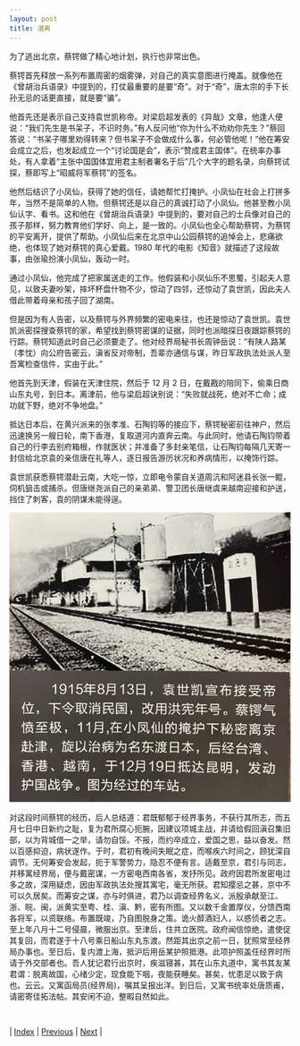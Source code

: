 ```yaml
---
layout: post
title: 潜离
---
```


为了逃出北京，蔡锷做了精心地计划，执行也非常出色。

蔡锷首先释放一系列布置周密的烟雾弹，对自己的真实意图进行掩盖。就像他在《曾胡治兵语录》中提到的，打仗最重要的是要“奇”。对于“奇”，唐太宗的手下长孙无忌的话更直接，就是要“骗”。

他首先还是表示自己支持袁世凯称帝。对梁启超发表的《异哉》文章，他逢人便说：“我们先生是书呆子，不识时务。”有人反问他“你为什么不劝劝你先生？”蔡回答说：“书呆子哪里劝得转来？但书呆子不会做成什么事，何必管他呢！”他在筹安会成立之后，也发起成立一个“讨论国是会”，表示“赞成君主国体”。在统率办事处，有人拿着“主张中国国体宜用君主制者署名于后”几个大字的题名录，向蔡锷试探，蔡即写上“昭威将军蔡锷”的签名。

他然后结识了小凤仙，获得了她的信任，请她帮忙打掩护。小凤仙在社会上打拼多年，当然不是简单的人物。但蔡锷还是以自己的真诚打动了小凤仙。他甚至教小凤仙认字、看书。这和他在《曾胡治兵语录》中提到的，要对自己的士兵像对自己的孩子那样，努力教育他们学好、向上，是一致的。小凤仙也全心帮助蔡锷，为蔡锷的平安离开，提供了帮助。小凤仙后来在北京中山公园蔡锷的追悼会上，悲痛欲绝，也体现了她对蔡锷的真心爱戴。1980 年代的电影《知音》就描述了这段故事，由张瑜扮演小凤仙，轰动一时。

通过小凤仙，他完成了把家属送走的工作。他假装和小凤仙乐不思蜀，引起夫人意见，以致夫妻吵架，摔坏杯盘什物不少，惊动了四邻，还惊动了袁世凯，因此夫人借此带着母亲和孩子回了湖南。

但是因为有人告密，以及蔡锷与外界频繁的密电来往，也还是惊动了袁世凯。袁世凯派密探搜查蔡锷的家，希望找到蔡锷密谋的证据，同时也派暗探日夜跟踪蔡锷的行踪。蔡锷知道此时自己必须要走了。他对经界局秘书长周钟岳说：“有陕人路某（孝忱）向公府告密云，滇省反对帝制，吾辈亦通信与谋，昨日军政执法处派人至吾寓检查信件，实由于此。”

他首先到天津，假装在天津住院，然后于 12 月 2 日，在戴戡的陪同下，偷乘日商山东丸号，到日本。离津前，他与梁启超诀别说：“失败就战死，绝对不亡命；成功就下野，绝对不争地盘。”

抵达日本后，在黄兴派来的张孝准、石陶钧等的接应下，蔡锷秘密前往神户，然后迅速换另一艘日轮，南下香港，复取道河内直奔云南。与此同时，他请石陶钧带着自己的行李去别府箱根，作就医状；并准备了多封亲笔信，让石陶钧每隔几天寄一封信给北京袁的亲信唐在礼等人，逐日报告游历状况和养病情形，以掩饰行踪。

袁世凯获悉蔡锷潜赴云南，大吃一惊，立即电令蒙自关道周沆和阿迷县长张一鲲，伺机狙击或捕杀。但唐继尧派自己的亲弟弟、警卫团长唐继虞来越南迎接和护送，挡住了刺客，袁的阴谋未能得逞。

![云南车站](fig/13-6.jpeg "云南车站")

对这段时间蔡锷的经历，后人总结道：君既郁郁于经界事务，不获行其所志，而五月七日中日新约之耻，复为君所腐心扼腕，因建议项城主战，并请给假回滇召集旧部，以为背城借一之举，请勿自馁。不报，而约卒成立，爱国之思，益以奋发。然以百感抑迫，病状遂作。于时，君初有晚间失眠之症，而喉疾六时间之，顾犹深自调节。无何筹安会发起，扼于军警势力，隐忍不便有言。适戴至京，君引与同志，并移寓经界局，便与戴密谋，一方密电西南各省，发抒所见。政府因君所发密电过多之故，深用疑虑，因由军政执法处搜其寓宅，毫无所获。君知撄忌之甚，京中不可以久居矣。而筹安之谋，亦与时俱进，君乃以调查经界名义，派殷承献至江、浙、皖、闽，派黄实至粤、桂、滇、黔，密有所图。又以数千金置厚仪，分馈西南各将军，以资联络。布置既竣，乃自图脱身之策。诡火醇酒妇人，以惑侦者之志。至上年八月十二号侵晨，微服出京。至津后，住共立医院。政府闻信惊绝，遣使促其复回，而君遂于十八号乘日船山东丸东渡。然距其出京之前一日，犹照常至经界局办事也。至日后，复内渡上海，抵沪后用岳某护照抵港。此项护照盖任经界时所请于外交部者也。吾人犹记君行出京时，疾滋寝甚，其在山东丸道中，寓书其友某君谓：脱离故国，心绪少定，现食能下咽，夜能获睡矣。甚矣，忧患足以致于病也。云云。又寓函局员(经界局)，嘱其呈报出洋。到日后，又寓书统率处唐质甫，请密寄佳拓法帖。其安闲不迫，整暇自然如此。

<br/>

| [Index](./) | [Previous](13-5-prepare) | [Next](13-7-he) |
